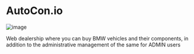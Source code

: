 # AutoCon.io

![image](https://github.com/robmab/AutoCon.io/assets/56076087/36b52131-9476-4723-943b-af4495e3c392)

Web dealership where you can buy BMW vehicles and their components, in addition to the administrative management of the same for ADMIN users
